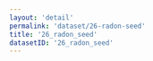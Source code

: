 ```yaml
---
layout: 'detail'
permalink: 'dataset/26-radon-seed'
title: '26_radon_seed'
datasetID: '26_radon_seed'
---
```

